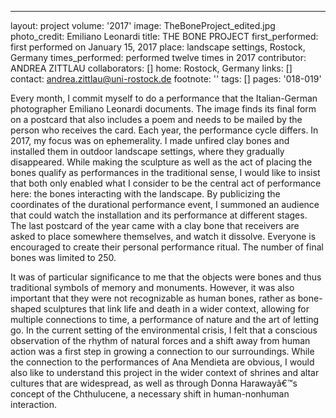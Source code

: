 ---
layout: project
volume: '2017'
image: TheBoneProject_edited.jpg
photo_credit: Emiliano Leonardi
title: THE BONE PROJECT
first_performed: first performed on January 15, 2017
place: landscape settings, Rostock, Germany
times_performed: performed twelve times in 2017
contributor: ANDREA ZITTLAU
collaborators: []
home: Rostock, Germany
links: []
contact: andrea.zittlau@uni-rostock.de
footnote: ''
tags: []
pages: '018-019'



Every month, I commit myself to do a performance that the Italian-German photographer Emiliano Leonardi documents. The image finds its final form on a postcard that also includes a poem and needs to be mailed by the person who receives the card. Each year, the performance cycle differs. In 2017, my focus was on ephemerality. I made unfired clay bones and installed them in outdoor landscape settings, where they gradually disappeared. While making the sculpture as well as the act of placing the bones qualify as performances in the traditional sense, I would like to insist that both only enabled what I consider to be the central act of performance here: the bones interacting with the landscape. By publicizing the coordinates of the durational performance event, I summoned an audience that could watch the installation and its performance at different stages. The last postcard of the year came with a clay bone that receivers are asked to place somewhere themselves, and watch it dissolve. Everyone is encouraged to create their personal performance ritual. The number of final bones was limited to 250.

It was of particular significance to me that the objects were bones and thus traditional symbols of memory and monuments. However, it was also important that they were not recognizable as human bones, rather as bone-shaped sculptures that link life and death in a wider context, allowing for multiple connections to time, a performance of nature and the art of letting go. In the current setting of the environmental crisis, I felt that a conscious observation of the rhythm of natural forces and a shift away from human action was a first step in growing a connection to our surroundings. While the connection to the performances of Ana Mendieta are obvious, I would also like to understand this project in the wider context of shrines and altar cultures that are widespread, as well as through Donna Harawayâ€™s concept of the Chthulucene, a necessary shift in human-nonhuman interaction.
